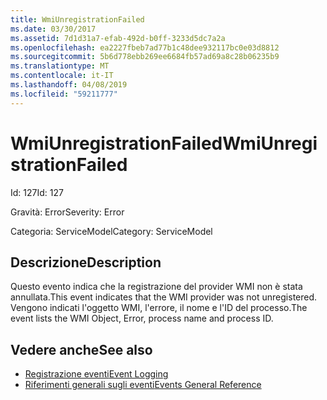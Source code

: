 ```yaml
---
title: WmiUnregistrationFailed
ms.date: 03/30/2017
ms.assetid: 7d1d31a7-efab-492d-b0ff-3233d5dc7a2a
ms.openlocfilehash: ea2227fbeb7ad77b1c48dee932117bc0e03d8812
ms.sourcegitcommit: 5b6d778ebb269ee6684fb57ad69a8c28b06235b9
ms.translationtype: MT
ms.contentlocale: it-IT
ms.lasthandoff: 04/08/2019
ms.locfileid: "59211777"
---
```

# <a name="wmiunregistrationfailed"></a><span data-ttu-id="e1e1f-102">WmiUnregistrationFailed</span><span class="sxs-lookup"><span data-stu-id="e1e1f-102">WmiUnregistrationFailed</span></span>
<span data-ttu-id="e1e1f-103">Id: 127</span><span class="sxs-lookup"><span data-stu-id="e1e1f-103">Id: 127</span></span>  
  
 <span data-ttu-id="e1e1f-104">Gravità: Error</span><span class="sxs-lookup"><span data-stu-id="e1e1f-104">Severity: Error</span></span>  
  
 <span data-ttu-id="e1e1f-105">Categoria: ServiceModel</span><span class="sxs-lookup"><span data-stu-id="e1e1f-105">Category: ServiceModel</span></span>  
  
## <a name="description"></a><span data-ttu-id="e1e1f-106">Descrizione</span><span class="sxs-lookup"><span data-stu-id="e1e1f-106">Description</span></span>  
 <span data-ttu-id="e1e1f-107">Questo evento indica che la registrazione del provider WMI non è stata annullata.</span><span class="sxs-lookup"><span data-stu-id="e1e1f-107">This event indicates that the WMI provider was not unregistered.</span></span> <span data-ttu-id="e1e1f-108">Vengono indicati l'oggetto WMI, l'errore, il nome e l'ID del processo.</span><span class="sxs-lookup"><span data-stu-id="e1e1f-108">The event lists the WMI Object, Error, process name and process ID.</span></span>  
  
## <a name="see-also"></a><span data-ttu-id="e1e1f-109">Vedere anche</span><span class="sxs-lookup"><span data-stu-id="e1e1f-109">See also</span></span>

- [<span data-ttu-id="e1e1f-110">Registrazione eventi</span><span class="sxs-lookup"><span data-stu-id="e1e1f-110">Event Logging</span></span>](../../../../../docs/framework/wcf/diagnostics/event-logging/index.md)
- [<span data-ttu-id="e1e1f-111">Riferimenti generali sugli eventi</span><span class="sxs-lookup"><span data-stu-id="e1e1f-111">Events General Reference</span></span>](../../../../../docs/framework/wcf/diagnostics/event-logging/events-general-reference.md)
